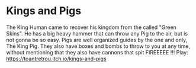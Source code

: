 # Kings and Pigs
The King Human came to recover his kingdom from the called "Green Skins". He has a big heavy hammer that can throw any Pig to the air, but is not gonna be so easy. Pigs are well organized guides by the one and only, The King Pig. They also have boxes and bombs to throw to you at any time, without mentioning that they also have cannons that spit FIREEEEE !!!
Play: https://toantretrou.itch.io/kings-and-pigs
